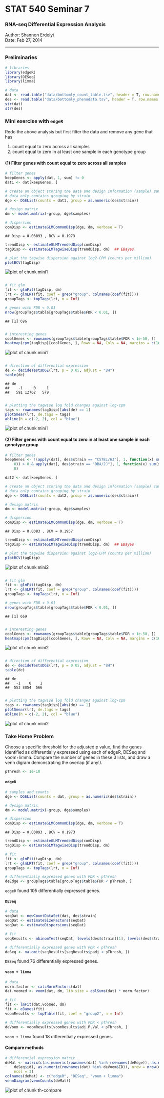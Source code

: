 # STAT 540 Seminar 7
### RNA-seq Differential Expression Analysis
Author: Shannon Erdelyi  
Date: Feb 27, 2014

---




### Preliminaries

```r
# libraries
library(edgeR)
library(DESeq)
library(limma)

# data
dat <- read.table("data/bottomly_count_table.tsv", header = T, row.names = 1)
des <- read.table("data/bottomly_phenodata.tsv", header = T, row.names = 1)
str(dat)
str(des)
```


### Mini exercise with `edgeR`
Redo the above analysis but first filter the data and remove any gene that has   
1. count equal to zero across all samples    
2. count equal to zero in at least one sample in each genotype group   


#### (1) Filter genes with count equal to zero across all samples


```r
# filter genes
keepGenes <- apply(dat, 1, sum) != 0
dat1 <- dat[keepGenes, ]

# create an object storing the data and design information (sample) sample
# data only contains grouping by strain
dge <- DGEList(counts = dat1, group = as.numeric(des$strain))

# design matrix
dm <- model.matrix(~group, dge$samples)

# dispersion
comDisp <- estimateGLMCommonDisp(dge, dm, verbose = T)
```

```
## Disp = 0.03893 , BCV = 0.1973
```

```r
trendDisp <- estimateGLMTrendedDisp(comDisp)
tagDisp <- estimateGLMTagwiseDisp(trendDisp, dm)  ## EBayes

# plot the tagwise dispersion against log2-CPM (counts per million)
plotBCV(tagDisp)
```

![plot of chunk mini1](figure/mini11.png) 

```r

# fit glm
fit <- glmFit(tagDisp, dm)
lrt <- glmLRT(fit, coef = grep("group", colnames(coef(fit))))
groupTags <- topTags(lrt, n = Inf)

# genes with FDR < 0.01
nrow(groupTags$table[groupTags$table$FDR < 0.01, ])
```

```
## [1] 696
```

```r

# interesting genes
coolGenes <- rownames(groupTags$table[groupTags$table$FDR < 1e-50, ])
heatmap(cpm(tagDisp)[coolGenes, ], Rowv = NA, Colv = NA, margins = c(10, 10))
```

![plot of chunk mini1](figure/mini12.png) 

```r

# direction of differential expression
de <- decideTestsDGE(lrt, p = 0.05, adjust = "BH")
table(de)
```

```
## de
##    -1     0     1 
##   591 12762   579
```

```r

# plotting the tagwise log fold changes against log-cpm
tags <- rownames(tagDisp)[abs(de) == 1]
plotSmear(lrt, de.tags = tags)
abline(h = c(-2, 2), col = "blue")
```

![plot of chunk mini1](figure/mini13.png) 


#### (2) Filter genes with count equal to zero in at least one sample in each genotype group   


```r
# filter genes
keepGenes <- !(apply(dat[, des$strain == "C57BL/6J"], 1, function(x) sum(x == 
    0)) > 0 & apply(dat[, des$strain == "DBA/2J"], 1, function(x) sum(x == 0)) > 
    0)

dat2 <- dat[keepGenes, ]

# create an object storing the data and design information (sample) sample
# data only contains grouping by strain
dge <- DGEList(counts = dat2, group = as.numeric(des$strain))

# design matrix
dm <- model.matrix(~group, dge$samples)

# dispersion
comDisp <- estimateGLMCommonDisp(dge, dm, verbose = T)
```

```
## Disp = 0.0383 , BCV = 0.1957
```

```r
trendDisp <- estimateGLMTrendedDisp(comDisp)
tagDisp <- estimateGLMTagwiseDisp(trendDisp, dm)  ## EBayes

# plot the tagwise dispersion against log2-CPM (counts per million)
plotBCV(tagDisp)
```

![plot of chunk mini2](figure/mini21.png) 

```r

# fit glm
fit <- glmFit(tagDisp, dm)
lrt <- glmLRT(fit, coef = grep("group", colnames(coef(fit))))
groupTags <- topTags(lrt, n = Inf)

# genes with FDR < 0.01
nrow(groupTags$table[groupTags$table$FDR < 0.01, ])
```

```
## [1] 669
```

```r

# interesting genes
coolGenes <- rownames(groupTags$table[groupTags$table$FDR < 1e-50, ])
heatmap(cpm(tagDisp)[coolGenes, ], Rowv = NA, Colv = NA, margins = c(10, 10))
```

![plot of chunk mini2](figure/mini22.png) 

```r

# direction of differential expression
de <- decideTestsDGE(lrt, p = 0.05, adjust = "BH")
table(de)
```

```
## de
##   -1    0    1 
##  553 8854  566
```

```r

# plotting the tagwise log fold changes against log-cpm
tags <- rownames(tagDisp)[abs(de) == 1]
plotSmear(lrt, de.tags = tags)
abline(h = c(-2, 2), col = "blue")
```

![plot of chunk mini2](figure/mini23.png) 


### Take Home Problem

Choose a specific threshold for the adjusted p value, find the genes identified as differentially expressed using each of edgeR, DESeq and voom+limma. Compare the number of genes in these 3 lists, and draw a venn digram demonstrating the overlap (if any!).


```r
pThresh <- 1e-10
```


#### `edgeR`


```r
# samples and counts
dge <- DGEList(counts = dat, group = as.numeric(des$strain))

# design matrix
dm <- model.matrix(~group, dge$samples)

# dispersion
comDisp <- estimateGLMCommonDisp(dge, dm, verbose = T)
```

```
## Disp = 0.03893 , BCV = 0.1973
```

```r
trendDisp <- estimateGLMTrendedDisp(comDisp)
tagDisp <- estimateGLMTagwiseDisp(trendDisp, dm)

# fit
fit <- glmFit(tagDisp, dm)
lrt <- glmLRT(fit, coef = grep("group", colnames(coef(fit))))
groupTags <- topTags(lrt, n = Inf)

# differentially expressed genes with FDR < pThresh
deEdge <- groupTags$table[groupTags$table$FDR < pThresh, ]
```


`edgeR` found 105 differentially expressed genes. 

#### `DESeq`


```r
# data
seqDat <- newCountDataSet(dat, des$strain)
seqDat <- estimateSizeFactors(seqDat)
seqDat <- estimateDispersions(seqDat)

# fit
seqResults <- nbinomTest(seqDat, levels(des$strain)[1], levels(des$strain)[2])

# differentially expressed genes with FDR < pThresh
deSeq <- na.omit(seqResults[seqResults$padj < pThresh, ])
```


`DESeq` found 76 differentially expressed genes. 


#### `voom + limma`


```r
# data
norm.factor <- calcNormFactors(dat)
dat.voomed <- voom(dat, dm, lib.size = colSums(dat) * norm.factor)

# fit
fit <- lmFit(dat.voomed, dm)
fit <- eBayes(fit)
voomResults <- topTable(fit, coef = "group2", n = Inf)

# differentially expressed genes with FDR < pThresh
deVoom <- voomResults[voomResults$adj.P.Val < pThresh, ]
```


`voom + limma` found 18 differentially expressed genes. 

#### Compare methods


```r
# differential expression matrix
deMat <- matrix(c(as.numeric(rownames(dat) %in% rownames(deEdge)), as.numeric(rownames(dat) %in% 
    deSeq$id), as.numeric(rownames(dat) %in% deVoom$ID)), nrow = nrow(dat), 
    ncol = 3)
colnames(deMat) <- c("edgeR", "DESeq", "voom + limma")
vennDiagram(vennCounts(deMat))
```

![plot of chunk th-compare](figure/th-compare.png) 






